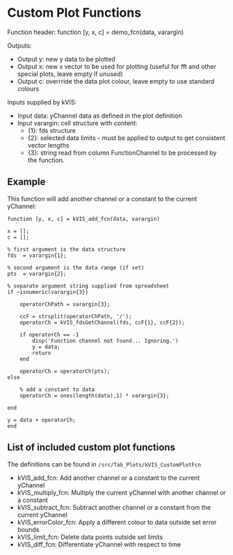 # Custom Plot Functions

Function header: function [y, x, c] = demo_fcn(data, varargin)

Outputs:

- Output y: new y data to be plotted
- Output x: new x vector to be used for plotting (useful for fft and other special plots, leave empty if unused)
- Output c: overrride the data plot colour, leave empty to use standard colours

Inputs supplied by kVIS:

- Input data: yChannel data as defined in the plot definition
- Input varargin: cell structure with content: 
	- {1}: fds structure 
	- {2}: selected data limits - must be applied to output to get consistent vector lengths 
	- {3}: string read from column FunctionChannel to be processed by the function.
	
## Example
This function will add another channel or a constant to the current yChannel:
	
```
function [y, x, c] = kVIS_add_fcn(data, varargin)

x = [];
c = [];

% first argument is the data structure
fds  = varargin{1};

% second argument is the data range (if set)
pts  = varargin{2};

% separate argument string supplied from spreadsheet
if ~isnumeric(varargin{3})
    
    operatorChPath = varargin{3};
    
    ccF = strsplit(operatorChPath, '/');
    operatorCh = kVIS_fdsGetChannel(fds, ccF{1}, ccF{2});
    
    if operatorCh == -1
        disp('Function channel not found... Ignoring.')
        y = data;
        return
    end
    
    operatorCh = operatorCh(pts);
else
    
    % add a constant to data
    operatorCh = ones(length(data),1) * varargin{3};
    
end

y = data + operatorCh;
end
```

## List of included custom plot functions
The definitions can be found in ```/src/Tab_Plots/kVIS_CustomPlotFcn```

- kVIS_add_fcn: Add another channel or a constant to the current yChannel
- kVIS_multiply_fcn: Multiply the current yChannel with another channel or a constant
- kVIS_subtract_fcn: Subtract another channel or a constant from the current yChannel
- kVIS_errorColor_fcn: Apply a different colour to data outside set error bounds
- kVIS_limit_fcn: Delete data points outside set limits
- kVIS_diff_fcn: Differentiate yChannel with respect to time